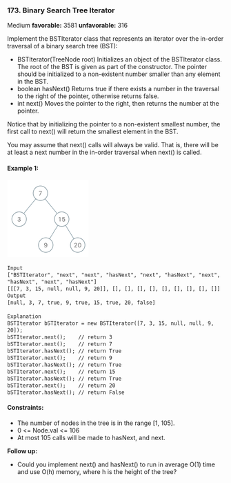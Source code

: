 ### 173. Binary Search Tree Iterator
Medium **favorable:** 3581 **unfavorable:** 316

Implement the BSTIterator class that represents an iterator over the in-order traversal of a binary search tree (BST):

 - BSTIterator(TreeNode root) Initializes an object of the BSTIterator class. The root of the BST is given as part of the constructor. The pointer should be initialized to a non-existent number smaller than any element in the BST.
 - boolean hasNext() Returns true if there exists a number in the traversal to the right of the pointer, otherwise returns false.
 - int next() Moves the pointer to the right, then returns the number at the pointer.

Notice that by initializing the pointer to a non-existent smallest number, the first call to next() will return the smallest element in the BST.

You may assume that next() calls will always be valid. That is, there will be at least a next number in the in-order traversal when next() is called.
 

#### Example 1:
![](imgs/bst-tree.png)
```
Input
["BSTIterator", "next", "next", "hasNext", "next", "hasNext", "next", "hasNext", "next", "hasNext"]
[[[7, 3, 15, null, null, 9, 20]], [], [], [], [], [], [], [], [], []]
Output
[null, 3, 7, true, 9, true, 15, true, 20, false]

Explanation
BSTIterator bSTIterator = new BSTIterator([7, 3, 15, null, null, 9, 20]);
bSTIterator.next();    // return 3
bSTIterator.next();    // return 7
bSTIterator.hasNext(); // return True
bSTIterator.next();    // return 9
bSTIterator.hasNext(); // return True
bSTIterator.next();    // return 15
bSTIterator.hasNext(); // return True
bSTIterator.next();    // return 20
bSTIterator.hasNext(); // return False
``` 

#### Constraints:
- The number of nodes in the tree is in the range [1, 105].
- 0 <= Node.val <= 106
- At most 105 calls will be made to hasNext, and next.

**Follow up:**
- Could you implement next() and hasNext() to run in average O(1) time and use O(h) memory, where h is the height of the tree?
